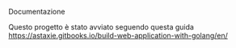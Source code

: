 Documentazione

Questo progetto è stato avviato seguendo questa guida
https://astaxie.gitbooks.io/build-web-application-with-golang/en/

